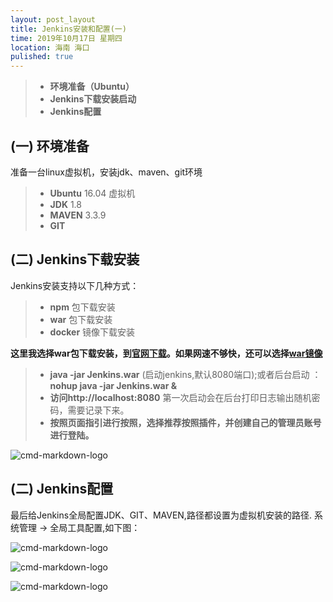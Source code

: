 ```yaml
---
layout: post_layout
title: Jenkins安装和配置(一)
time: 2019年10月17日 星期四
location: 海南 海口
pulished: true
---
```


> * **环境准备（Ubuntu）**
> * **Jenkins下载安装启动**
> * **Jenkins配置**


## (一) 环境准备
准备一台linux虚拟机，安装jdk、maven、git环境
> * **Ubuntu** 16.04 虚拟机
> * **JDK** 1.8
> * **MAVEN** 3.3.9
> * **GIT**

## (二) Jenkins下载安装
Jenkins安装支持以下几种方式：
> * **npm** 包下载安装
> * **war** 包下载安装
> * **docker** 镜像下载安装

**这里我选择war包下载安装，到[官网下载](https://www.elastic.co/cn/products)。如果网速不够快，还可以选择[war镜像](http://mirrors.jenkins-ci.org/war/)**
> *  **java -jar Jenkins.war** (启动jenkins,默认8080端口);或者后台启动 ： **nohup java -jar Jenkins.war &**
> *  **访问http://localhost:8080** 第一次启动会在后台打印日志输出随机密码，需要记录下来。
> *  **按照页面指引进行按照，选择推荐按照插件，并创建自己的管理员账号进行登陆。**

![cmd-markdown-logo](https://licaibo.github.io/assets/img/jenkins-home.png)


## (二) Jenkins配置
最后给Jenkins全局配置JDK、GIT、MAVEN,路径都设置为虚拟机安装的路径. 系统管理 -> 全局工具配置,如下图：

![cmd-markdown-logo](https://licaibo.github.io/assets/img/jenkins-jdk-git.png)

![cmd-markdown-logo](https://licaibo.github.io/assets/img/jenkins-maven.png)

![cmd-markdown-logo](https://licaibo.github.io/assets/img/jenkins-maven2.png)














